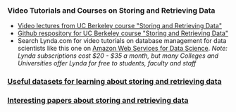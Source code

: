 ### Video Tutorials and Courses on Storing and Retrieving Data
- [Video lectures from UC Berkeley course "Storing and Retrieving Data"](http://kevincrook.com/ucb/ucb.html)
- [Github respository for UC Berkeley course "Storing and Retrieving Data"](https://github.com/UC-Berkeley-I-School/w205-spring-17-labs-exercises)
- Search Lynda.com for video tutorials on database management for data scientists like this one on [Amazon Web Services for Data Science](https://www.lynda.com/Amazon-Web-Services-tutorials/Amazon-Web-Services-Data-Science/471661-2.html).
 _Note: Lynda subscriptions cost $20 - $35 a month, but many Colleges and Universities offer Lynda for free to students, faculty and staff_

### [Useful datasets for learning about storing and retrieving data](https://github.com/UC-Berkeley-I-School/w205-spring-17-labs-exercises/blob/master/useful-datasets.md)

### [Interesting papers about storing and retrieving data](https://github.com/jarikoi/interesting-papers)
